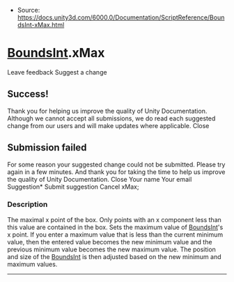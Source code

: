 * Source: https://docs.unity3d.com/6000.0/Documentation/ScriptReference/BoundsInt-xMax.html

#  [BoundsInt](https://docs.unity3d.com/6000.0/Documentation/ScriptReference/BoundsInt.html).xMax
Leave feedback
Suggest a change
## Success!
Thank you for helping us improve the quality of Unity Documentation. Although we cannot accept all submissions, we do read each suggested change from our users and will make updates where applicable.
Close
## Submission failed
For some reason your suggested change could not be submitted. Please <a>try again</a> in a few minutes. And thank you for taking the time to help us improve the quality of Unity Documentation.
Close
Your name Your email Suggestion* Submit suggestion
Cancel
xMax; 
### Description
The maximal x point of the box.
Only points with an x component less than this value are contained in the box.
Sets the maximum value of [BoundsInt](https://docs.unity3d.com/6000.0/Documentation/ScriptReference/BoundsInt.html)'s x point. If you enter a maximum value that is less than the current minimum value, then the entered value becomes the new minimum value and the previous minimum value becomes the new maximum value. The position and size of the [BoundsInt](https://docs.unity3d.com/6000.0/Documentation/ScriptReference/BoundsInt.html) is then adjusted based on the new minimum and maximum values.
* * *
